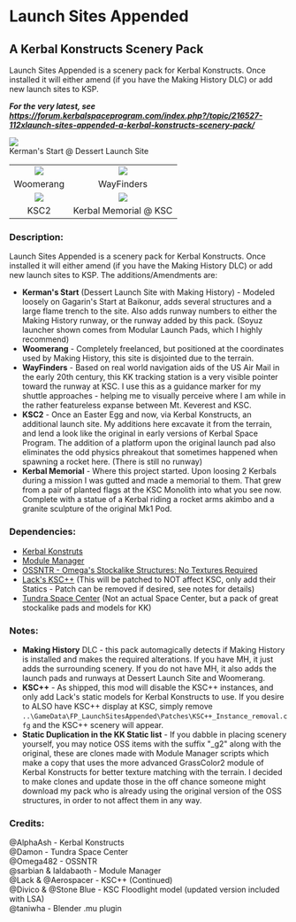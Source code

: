 # Launch Sites Appended
## A Kerbal Konstructs Scenery Pack
Launch Sites Appended is a scenery pack for Kerbal Konstructs. Once installed it will either amend (if you have the Making History DLC) or add new launch sites to KSP.

***For the very latest, see https://forum.kerbalspaceprogram.com/index.php?/topic/216527-112xlaunch-sites-appended-a-kerbal-konstructs-scenery-pack/***

![](http://imgur.com/WYj0tajl.png)    
Kerman's Start @ Dessert Launch Site

|   |   |
| :---: | :---: |
| ![](http://imgur.com/cM1rNkEm.png) | ![](http://imgur.com/YsXHnZDm.png) |
| Woomerang | WayFinders |
| ![](http://imgur.com/UgcSMQQm.png) | ![](http://imgur.com/zDhKu4Dm.png) |
| KSC2 | Kerbal Memorial @ KSC |

### Description:

Launch Sites Appended is a scenery pack for Kerbal Konstructs. Once installed it will either amend (if you have the Making History DLC) or add new launch sites to KSP.
The additions/Amendments are:

* **Kerman's Start** (Dessert Launch Site with Making History) - Modeled loosely on Gagarin's Start at Baikonur, adds several structures and a large flame trench to the site. Also adds runway numbers to either the Making History runway, or the runway added by this pack. (Soyuz launcher shown comes from Modular Launch Pads, which I highly recommend)
* **Woomerang** - Completely freelanced, but positioned at the coordinates used by Making History, this site is disjointed due to the terrain.
* **WayFinders** - Based on real world navigation aids of the US Air Mail in the early 20th century, this KK tracking station is a very visible pointer toward the runway at KSC. I use this as a guidance marker for my shuttle approaches - helping me to visually perceive where I am while in the rather featureless expanse between Mt. Keverest and KSC.
* **KSC2** - Once an Easter Egg and now, via Kerbal Konstructs, an additional launch site. My additions here excavate it from the terrain, and lend a look like the original in early versions of Kerbal Space Program. The addition of a platform upon the original launch pad also eliminates the odd physics phreakout that sometimes happened when spawning a rocket here. (There is still no runway)
* **Kerbal Memorial** - Where this project started. Upon loosing 2 Kerbals during a mission I was gutted and made a memorial to them. That grew from a pair of planted flags at the KSC Monolith into what you see now. Complete with a statue of a Kerbal riding a rocket arms akimbo and a granite sculpture of the original Mk1 Pod.

### Dependencies:

* [Kerbal Konstruts](https://forum.kerbalspaceprogram.com/index.php?/topic/204210-ksp-18-kerbal-konstructs-continued/)
* [Module Manager](https://forum.kerbalspaceprogram.com/index.php?/topic/50533-18x-112x-module-manager-422-june-18th-2022-the-heatwave-edition/)
* [OSSNTR - Omega's Stockalike Structures: No Textures Required](https://forum.kerbalspaceprogram.com/index.php?/topic/169891-wip-omega482s-dev-thread-omegas-stockalike-structures-no-textures-required-alpha-now-available/)
* [Lack's KSC++](https://github.com/TedThompson/KSC-Plus-Plus-Continued-Reissued) (This will be patched to NOT affect KSC, only add their Statics - Patch can be removed if desired, see notes for details)
* [Tundra Space Center](https://forum.kerbalspaceprogram.com/index.php?/topic/174368-18-112-tundras-space-center-v20-december-18th-stockalike-ksc-launchpads/) (Not an actual Space Center, but a pack of great stockalike pads and models for KK)

### Notes:

* **Making History** DLC - this pack automagically detects if Making History is installed and makes the required alterations. If you have MH, it just adds the surrounding scenery. If you do not have MH, it also adds the launch pads and runways at Dessert Launch Site and Woomerang.
* **KSC++** - As shipped, this mod will disable the KSC++ instances, and only add Lack's static models for Kerbal Konstructs to use. If you desire to ALSO have KSC++ display at KSC, simply remove `..\GameData\FP_LaunchSitesAppended\Patches\KSC++_Instance_removal.cfg` and the KSC++ scenery will appear.
* **Static Duplication in the KK Static list** - If you dabble in placing scenery yourself, you may notice OSS items with the suffix "_g2" along with the original, these are clones made with Module Manager scripts which make a copy that uses the more advanced GrassColor2 module of Kerbal Konstructs for better texture matching with the terrain. I decided to make clones and update those in the off chance someone might download my pack who is already using the original version of the OSS structures, in order to not affect them in any way.

### Credits:

@AlphaAsh  - Kerbal Konstructs    
@Damon - Tundra Space Center    
@Omega482 - OSSNTR    
@sarbian & Ialdabaoth - Module Manager    
@Lack & @Aerospacer - KSC++ (Continued)    
@Divico & @Stone Blue - KSC Floodlight model (updated version included with LSA)    
@taniwha - Blender .mu plugin    
